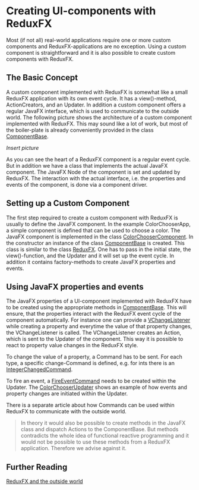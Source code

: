 Creating UI-components with ReduxFX
===================================

Most (if not all) real-world applications require one or more custom components and ReduxFX-applications are no exception.
Using a custom component is straightforward and it is also possible to create custom components with ReduxFX.

The Basic Concept
-----------------
A custom component implemented with ReduxFX is somewhat like a small ReduxFX application with its own event cycle.
It has a view()-method, ActionCreators, and an Updater.
In addition a custom component offers a regular JavaFX interface, which is used to communicate to the outside world.
The following picture shows the architecture of a custom component implemented with ReduxFX.
This may sound like a lot of work, but most of the boiler-plate is already conveniently provided in the class [ComponentBase][class componentbase].

_Insert picture_

As you can see the heart of a ReduxFX component is a regular event cycle.
But in addition we have a class that implements the actual JavaFX component.
The JavaFX Node of the component is set and updated by ReduxFX.
The interaction with the actual interface, i.e. the properties and events of the component, is done via a component driver.

Setting up a Custom Component
-----------------------------
The first step required to create a custom component with ReduxFX is usually to define the JavaFX component.
In the example ColorChooserApp, a simple component is defined that can be used to choose a color.
The JavaFX component is implemented in the class [ColorChooserComponent][class colorchoosercomponent].
In the constructor an instance of the class [ComponentBase][class componentbase] is created.
This class is similar to the class [ReduxFX][class reduxfx].
One has to pass in the initial state, the view()-function, and the Updater and it will set up the event cycle.
In addition it contains factory-methods to create JavaFX properties and events.

Using JavaFX properties and events
----------------------------------
The JavaFX properties of a UI-component implemented with ReduxFX have to be created using the appropriate methods in [ComponentBase][class componentbase].
This will ensure, that the properties interact with the ReduxFX event cycle of the component automatically.
For instance one can provide a [VChangeListener][class vchangelistener] while creating a property and everytime the value of that property changes, the VChangeListener is called.
The VChangeListener creates an Action, which is sent to the Updater of the component.
This way it is possible to react to property value changes in the ReduxFX style.

To change the value of a property, a Command has to be sent.
For each type, a specific change-Command is defined, e.g. for ints there is an [IntegerChangedCommand][class integerchangedcommand].

To fire an event, a [FireEventCommand][class fireeventcommand] needs to be created within the Updater.
The [ColorChooserUpdater][class colorchooserupdater] shows an example of how events and property changes are initiated within the Updater.
 
There is a separate article about how Commands can be used within ReduxFX to communicate with the outside world.
 
> In theory it would also be possible to create methods in the JavaFX class and dispatch Actions to the ComponentBase.
> But methods contradicts the whole idea of functional reactive programming and it would not be possible to use these methods from a ReduxFX application.
> Therefore we advise against it.

Further Reading
---------------
[ReduxFX and the outside world][article driver]


[class componentbase]: https://github.com/netopyr/reduxfx/tree/master/samples/src/main/java/com/netopyr/reduxfx/component/ComponentBase.java
[class colorchoosercomponent]: https://github.com/netopyr/reduxfx/tree/master/samples/src/main/java/com/netopyr/reduxfx/colorchooser/component/ColorChooserComponent.java
[class reduxfx]: https://github.com/netopyr/reduxfx/tree/master/samples/src/main/java/com/netopyr/reduxfx/ReduxFX.java
[class vchangelistener]: https://github.com/netopyr/reduxfx/tree/master/samples/src/main/java/com/netopyr/reduxfx/vscenegraph/property/VChangeListener.java
[class integerchangedcommand]: https://github.com/netopyr/reduxfx/tree/master/samples/src/main/java/com/netopyr/reduxfx/component/command/IntegerChangedCommand.java
[class fireeventcommand]: https://github.com/netopyr/reduxfx/tree/master/samples/src/main/java/com/netopyr/reduxfx/component/command/FireEventCommand.java
[class colorchooserupdater]: https://github.com/netopyr/reduxfx/tree/master/samples/src/main/java/com/netopyr/reduxfx/colorchooser/component/updater/ColorChooserUpdater.java
[article driver]: driver.md